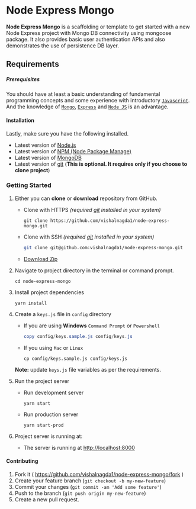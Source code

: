 # Node Express Mongo

**Node Express Mongo** is a scaffolding or template to get started with a new Node Express project with Mongo DB connectivity using mongoose package. It also provides basic user authentication APIs and also demonstrates the use of persistence DB layer.


## Requirements

##### **Prerequisites**

You should have at least a basic understanding of fundamental programming concepts and some experience with introductory [`Javascript`](https://developer.mozilla.org/en-US/docs/Web/JavaScript). And the knowledge of [`Mongo`](https://university.mongodb.com/), [`Express`](https://expressjs.com/) and [`Node JS`](https://nodejs.dev/) is an advantage.

#### **Installation**

Lastly, make sure you have the following installed.

- Latest version of [Node.js](https://nodejs.org/en/)
- Latest version of [NPM (Node Package Manage)](https://www.npmjs.com/get-npm)
- Latest version of [MongoDB](https://docs.mongodb.com/manual/administration/install-community/)
- Latest version of [git](https://git-scm.com/) (**This is optional. It requires only if you choose to clone project**)



### Getting Started

1. Either you can **clone** or **download** repository from GitHub.

   - Clone with HTTPS *(required [git](https://git-scm.com/) installed in your system)*

     ```shell
     git clone https://github.com/vishalnagda1/node-express-mongo.git
     ```

   - Clone with SSH *(required [git](https://git-scm.com/) installed in your system)*

     ```sh
     git clone git@github.com:vishalnagda1/node-express-mongo.git
     ```

   - [Download Zip](https://github.com/vishalnagda1/node-express-mongo/archive/master.zip)

2. Navigate to project directory in the terminal or command prompt.

   ```shell
   cd node-express-mongo
   ```

3. Install project dependencies

   ```shell
   yarn install
   ```

4. Create a `keys.js` file in `config` directory

   - If you are using **Windows** `Command Prompt` or `Powershell`

     ```powershell
     copy config/keys.sample.js config/keys.js
     ```

   - If you using `Mac` or `Linux`

     ```shell
     cp config/keys.sample.js config/keys.js
     ```

   **Note:** update `keys.js` file variables as per the requirements.

5. Run the project server

   - Run development server

     ```shell
     yarn start
     ```

   - Run production server

     ```shell
     yarn start-prod
     ```

6. Project server is running at:

   - The server is running at [http://localhost:8000](http://localhost:8000)



#### Contributing

1. Fork it ( https://github.com/vishalnagda1/node-express-mongo/fork )
2. Create your feature branch (`git checkout -b my-new-feature`)
3. Commit your changes (`git commit -am 'Add some feature'`)
4. Push to the branch (`git push origin my-new-feature`)
5. Create a new pull request.
